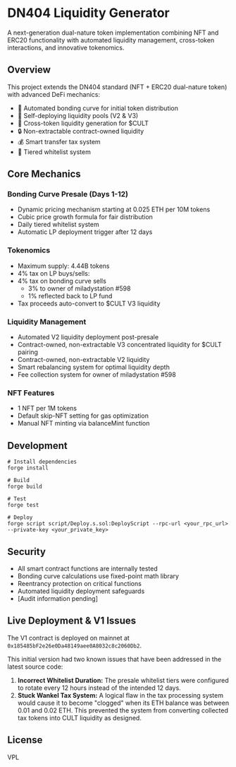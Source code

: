 # DN404 Liquidity Generator

A next-generation dual-nature token implementation combining NFT and ERC20 functionality with automated liquidity management, cross-token interactions, and innovative tokenomics.

## Overview

This project extends the DN404 standard (NFT + ERC20 dual-nature token) with advanced DeFi mechanics:

- 🔄 Automated bonding curve for initial token distribution
- 🌊 Self-deploying liquidity pools (V2 & V3)
- 💫 Cross-token liquidity generation for $CULT
- 🔒 Non-extractable contract-owned liquidity
- 💰 Smart transfer tax system
- 🎯 Tiered whitelist system

## Core Mechanics

### Bonding Curve Presale (Days 1-12)
- Dynamic pricing mechanism starting at 0.025 ETH per 10M tokens
- Cubic price growth formula for fair distribution
- Daily tiered whitelist system
- Automatic LP deployment trigger after 12 days

### Tokenomics
- Maximum supply: 4.44B tokens
- 4% tax on LP buys/sells:
- 4% tax on bonding curve sells
  - 3% to owner of miladystation #598
  - 1% reflected back to LP fund
- Tax proceeds auto-convert to $CULT V3 liquidity

### Liquidity Management
- Automated V2 liquidity deployment post-presale
- Contract-owned, non-extractable V3 concentrated liquidity for $CULT pairing
- Contract-owned, non-extractable V2 liquidity
- Smart rebalancing system for optimal liquidity depth
- Fee collection system for owner of miladystation #598

### NFT Features
- 1 NFT per 1M tokens
- Default skip-NFT setting for gas optimization
- Manual NFT minting via balanceMint function

## Development

```shell
# Install dependencies
forge install

# Build
forge build

# Test
forge test

# Deploy
forge script script/Deploy.s.sol:DeployScript --rpc-url <your_rpc_url> --private-key <your_private_key>
```

## Security

- All smart contract functions are internally tested
- Bonding curve calculations use fixed-point math library
- Reentrancy protection on critical functions
- Automated liquidity deployment safeguards
- [Audit information pending]

## Live Deployment & V1 Issues

The V1 contract is deployed on mainnet at `0x185485bF2e26e0Da48149aee0A8032c8c2060Db2`.

This initial version had two known issues that have been addressed in the latest source code:

1.  **Incorrect Whitelist Duration:** The presale whitelist tiers were configured to rotate every 12 hours instead of the intended 12 days.
2.  **Stuck Wankel Tax System:** A logical flaw in the tax processing system would cause it to become "clogged" when its ETH balance was between 0.01 and 0.02 ETH. This prevented the system from converting collected tax tokens into CULT liquidity as designed.

## License

VPL